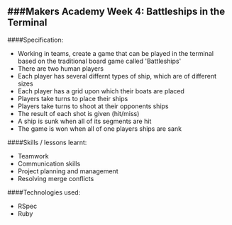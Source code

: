 ###Makers Academy Week 4: Battleships in the Terminal
-----------------------------------------

####Specification:
 * Working in teams, create a game that can be played in the terminal based on the traditional board game called 'Battleships'
  * There are two human players
  * Each player has several differnt types of ship, which are of different sizes
  * Each player has a grid upon which their boats are placed
  * Players take turns to place their ships
  * Players take turns to shoot at their opponents ships
  * The result of each shot is given (hit/miss)
  * A ship is sunk when all of its segments are hit
  * The game is won when all of one players ships are sank

####Skills / lessons learnt:
 * Teamwork
 * Communication skills
 * Project planning and management
 * Resolving merge conflicts

####Technologies used:
 * RSpec
 * Ruby
